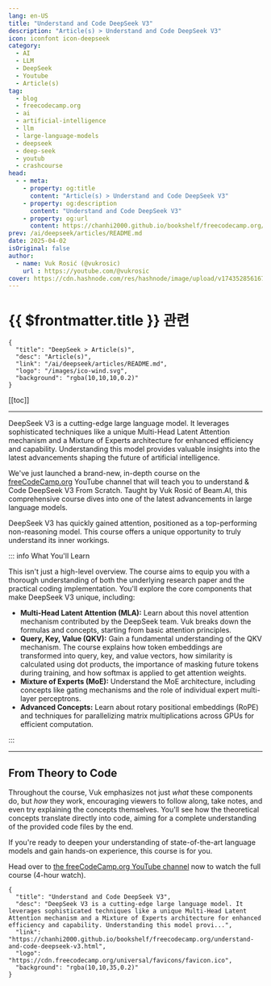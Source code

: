 ```yaml
---
lang: en-US
title: "Understand and Code DeepSeek V3"
description: "Article(s) > Understand and Code DeepSeek V3"
icon: iconfont icon-deepseek
category:
  - AI
  - LLM
  - DeepSeek
  - Youtube
  - Article(s)
tag:
  - blog
  - freecodecamp.org
  - ai
  - artificial-intelligence
  - llm
  - large-language-models
  - deepseek
  - deep-seek
  - youtub
  - crashcourse
head:
  - - meta:
    - property: og:title
      content: "Article(s) > Understand and Code DeepSeek V3"
    - property: og:description
      content: "Understand and Code DeepSeek V3"
    - property: og:url
      content: https://chanhi2000.github.io/bookshelf/freecodecamp.org/understand-and-code-deepseek-v3.html
prev: /ai/deepseek/articles/README.md
date: 2025-04-02
isOriginal: false
author:
  - name: Vuk Rosić (@vukrosic)
    url : https://youtube.com/@vukrosic
cover: https://cdn.hashnode.com/res/hashnode/image/upload/v1743528561674/7a60918e-265c-4201-a8a6-eec530f3149a.png
---
```


# {{ $frontmatter.title }} 관련

```component VPCard
{
  "title": "DeepSeek > Article(s)",
  "desc": "Article(s)",
  "link": "/ai/deepseek/articles/README.md",
  "logo": "/images/ico-wind.svg",
  "background": "rgba(10,10,10,0.2)"
}
```

[[toc]]

---

<SiteInfo
  name="Understand and Code DeepSeek V3"
  desc="DeepSeek V3 is a cutting-edge large language model. It leverages sophisticated techniques like a unique Multi-Head Latent Attention mechanism and a Mixture of Experts architecture for enhanced efficiency and capability. Understanding this model provi..."
  url="https://freecodecamp.org/news/understand-and-code-deepseek-v3"
  logo="https://cdn.freecodecamp.org/universal/favicons/favicon.ico"
  preview="https://cdn.hashnode.com/res/hashnode/image/upload/v1743528561674/7a60918e-265c-4201-a8a6-eec530f3149a.png"/>

DeepSeek V3 is a cutting-edge large language model. It leverages sophisticated techniques like a unique Multi-Head Latent Attention mechanism and a Mixture of Experts architecture for enhanced efficiency and capability. Understanding this model provides valuable insights into the latest advancements shaping the future of artificial intelligence.

We've just launched a brand-new, in-depth course on the [<FontIcon icon="fa-brands fa-free-code-camp"/>freeCodeCamp.org](http://freeCodeCamp.org) YouTube channel that will teach you to understand & Code DeepSeek V3 From Scratch. Taught by Vuk Rosić of Beam.AI, this comprehensive course dives into one of the latest advancements in large language models.

DeepSeek V3 has quickly gained attention, positioned as a top-performing non-reasoning model. This course offers a unique opportunity to truly understand its inner workings.

::: info What You'll Learn

This isn't just a high-level overview. The course aims to equip you with a thorough understanding of both the underlying research paper and the practical coding implementation. You'll explore the core components that make DeepSeek V3 unique, including:

- **Multi-Head Latent Attention (MLA):** Learn about this novel attention mechanism contributed by the DeepSeek team. Vuk breaks down the formulas and concepts, starting from basic attention principles.
- **Query, Key, Value (QKV):** Gain a fundamental understanding of the QKV mechanism. The course explains how token embeddings are transformed into query, key, and value vectors, how similarity is calculated using dot products, the importance of masking future tokens during training, and how softmax is applied to get attention weights.
- **Mixture of Experts (MoE):** Understand the MoE architecture, including concepts like gating mechanisms and the role of individual expert multi-layer perceptrons.
- **Advanced Concepts:** Learn about rotary positional embeddings (RoPE) and techniques for parallelizing matrix multiplications across GPUs for efficient computation.

:::

---

## From Theory to Code

Throughout the course, Vuk emphasizes not just *what* these components do, but *how* they work, encouraging viewers to follow along, take notes, and even try explaining the concepts themselves. You'll see how the theoretical concepts translate directly into code, aiming for a complete understanding of the provided code files by the end.

If you're ready to deepen your understanding of state-of-the-art language models and gain hands-on experience, this course is for you.

Head over to [<FontIcon icon="fa-brands fa-youtube"/>the freeCodeCamp.org YouTube channel](https://youtu.be/5avSMc79V-w) now to watch the full course (4-hour watch).

<VidStack src="youtube/5avSMc79V-w" />

<!-- TODO: add ARTICLE CARD -->
```component VPCard
{
  "title": "Understand and Code DeepSeek V3",
  "desc": "DeepSeek V3 is a cutting-edge large language model. It leverages sophisticated techniques like a unique Multi-Head Latent Attention mechanism and a Mixture of Experts architecture for enhanced efficiency and capability. Understanding this model provi...",
  "link": "https://chanhi2000.github.io/bookshelf/freecodecamp.org/understand-and-code-deepseek-v3.html",
  "logo": "https://cdn.freecodecamp.org/universal/favicons/favicon.ico",
  "background": "rgba(10,10,35,0.2)"
}
```
